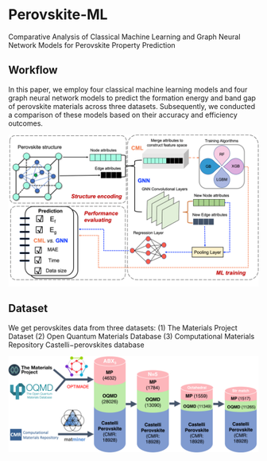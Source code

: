 # Perovskite-ML
Comparative Analysis of Classical Machine Learning and Graph Neural Network Models for Perovskite Property Prediction


## Workflow
In this paper, we employ four classical machine learning models and four graph neural network models to predict the formation energy and band gap of perovskite materials across three datasets. Subsequently, we conducted a comparison of these models based on their accuracy and efficiency outcomes.

![cover](Figures/fig3.png)


## Dataset
We get perovskites data from three datasets: 
(1) The Materials Project Dataset
(2) Open Quantum Materials Database
(3) Computational Materials Repository Castelli−perovskites database

![cover](Figures/fig1.png)